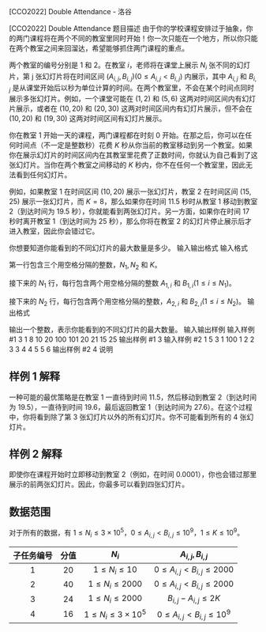 



[CCO2022] Double Attendance - 洛谷














[CCO2022] Double Attendance
题目描述
由于你的学校课程安排过于抽象，你的两门课程将在两个不同的教室里同时开始！你一次只能在一个地方，所以你只能在两个教室之间来回溜达，希望能够抓住两门课程的重点。

两个教室的编号分别是 $1$ 和 $2$。在教室 $i$，老师将在课堂上展示 $N_{i}$ 张不同的幻灯片，第 j 张幻灯片将在时间区间 $\left(A_{i, j}, B_{i, j}\right)\left(0 \leq A_{i, j}<B_{i, j}\right)$ 内展示，其中 $A_{i, j}$ 和 $B_{i, j}$ 是从课堂开始后以秒为单位计算的时间。在两个教室里，不会在某个时间点同时展示多张幻灯片。例如，一个课堂可能在 $(1,2)$ 和 $(5,6)$ 这两对时间区间内有幻灯片展示，或者在 $(10,20)$ 和 $(20,30)$ 这两对时间区间内有幻灯片展示，但不会在 $(10,20)$ 和 $(19,30)$ 这两对时间区间有幻灯片展示。

你在教室 $1$ 开始一天的课程，两门课程都在时刻 $0$ 开始。在那之后，你可以在任何时间点（不一定是整数秒）花费 $K$ 秒从你当前的教室移动到另一个教室。如果你在展示幻灯片的时间区间内在其教室里花费了正数时间，你就认为自己看到了这张幻灯片。当你在两个教室之间移动的 $K$ 秒内，你不在任何一个教室里，因此无法看到任何幻灯片。

例如，如果教室 $1$ 在时间区间 $(10,20)$ 展示一张幻灯片，教室 $2$ 在时间区间 $(15,25)$ 展示一张幻灯片，而 $K=8$，那么如果你在时间 $11.5$ 秒时从教室 $1$ 移动到教室 $2$（到达时间为 $19.5$ 秒），你就能看到两张幻灯片。另一方面，如果你在时间 $17$ 秒时离开教室 $1$（到达时间为 $25$ 秒），那么你将在教室 $2$ 的幻灯片停止展示后才进入教室，因此你会错过它。

你想要知道你能看到的不同幻灯片的最大数量是多少。
输入输出格式
输入格式

第一行包含三个用空格分隔的整数，$N_{1}, N_{2}$ 和 $K$。

接下来的 $N_{1}$ 行，每行包含两个用空格分隔的整数 $A_{1, i}$ 和 $B_{1, i}\left(1 \leq i \leq N_{1}\right)$。

接下来的 $N_{2}$ 行，每行包含两个用空格分隔的整数，$A_{2, i}$ 和 $B_{2, i}\left(1 \leq i \leq N_{2}\right)$。
输出格式

输出一个整数，表示你能看到的不同幻灯片的最大数量。
输入输出样例
输入样例 #1
3 1 8
10 20
100 101
20 21
15 25
输出样例 #1
3
输入样例 #2
1 5 3
1 100
1 2
2 3
3 4
4 5
5 6
输出样例 #2
4
说明
## 样例 1 解释

一种可能的最优策略是在教室 $1$ 一直待到时间 $11.5$，然后移动到教室 $2$（到达时间为 $19.5$），一直待到时间 $19.6$，最后返回教室 $1$（到达时间为 $27.6$）。在这个过程中，你将看到除了第 $3$ 张幻灯片以外的所有幻灯片。你不可能看到所有的 $4$ 张幻灯片。

## 样例 2 解释

即使你在课程开始时立即移动到教室 $2$（例如，在时间 $0.0001$），你也会错过那里展示的前两张幻灯片。因此，你最多可以看到四张幻灯片。

## 数据范围
对于所有的数据，有 $1 \leq N_{i} \leq 3\times 10^5$，$0 \leq A_{i, j}<B_{i, j} \leq 10^{9}$，$1 \leq K \leq 10^{9}$。

子任务编号|分值|$N_{i}$|$A_{i, j},B_{i, j}$
:-:|:-:|:-:|:-:
$1$|$20$|$1 \leq N_{i} \leq 10$|$0 \leq A_{i, j}<B_{i, j} \leq 2000$
$2$|$40$|$1 \leq N_{i} \leq 2000$|$0 \leq A_{i, j}<B_{i, j} \leq 2000$
$3$|$24$|$1 \leq N_{i} \leq 2000$|$B_{i, j}-A_{i, j} \leq 2 K$
$4$|$16$|$1 \leq N_{i} \leq 3\times 10^5$|$0 \leq A_{i, j}<B_{i, j} \leq 10^{9}$






